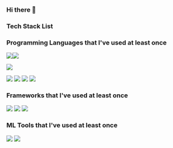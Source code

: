 ### Hi there 👋

<!--
**FSDP0/FSDP0** is a ✨ _special_ ✨ repository because its `README.md` (this file) appears on your GitHub profile.

Here are some ideas to get you started:

- 🔭 I’m currently working on ...
- 🌱 I’m currently learning ...
- 👯 I’m looking to collaborate on ...
- 🤔 I’m looking for help with ...
- 💬 Ask me about ...
- 📫 How to reach me: ...
- 😄 Pronouns: ...
- ⚡ Fun fact: ...
-->

### Tech Stack List

### Programming Languages that I've used at least once
<a href="https://www.python.org/" target="_blank"><img src="https://img.shields.io/badge/python-%233776AB.svg?&style=for-the-badge&logo=python&logoColor=white" /></a><!-- 자바 뱃지 --><img src="https://img.shields.io/badge/java-%23007396.svg?&style=for-the-badge&logo=java&logoColor=white" />
<!-- 자바스크립트 뱃지 -->
<a href="https://learn.microsoft.com/en-us/cpp/c-language/?view=msvc-170" target="_blank"><img src="https://img.shields.io/badge/javascript-%23F7DF1E.svg?&style=for-the-badge&logo=javascript&logoColor=black" /></a>
<!-- 타입스크립트 뱃지 -->
<img src="https://img.shields.io/badge/typescript-%233178C6.svg?&style=for-the-badge&logo=typescript&logoColor=white" />
<!-- 다트 뱃지-->
<img src="https://img.shields.io/badge/dart-%230175C2.svg?&style=for-the-badge&logo=dart&logoColor=white" />
<!-- 코틀린 뱃지-->
<img src="https://img.shields.io/badge/kotlin-%230095D5.svg?&style=for-the-badge&logo=kotlin&logoColor=white" />
<!-- PHP 뱃지-->
<img src="https://img.shields.io/badge/php-%23777BB4.svg?&style=for-the-badge&logo=php&logoColor=white" />

### Frameworks that I've used at least once
<!-- Nest.js -->
<img src="https://img.shields.io/badge/nestjs-%23E0234E.svg?&style=for-the-badge&logo=nestjs&logoColor=white" />
<!-- Spring -->
<img src="https://img.shields.io/badge/spring-%236DB33F.svg?&style=for-the-badge&logo=spring&logoColor=white" />
<!-- Flutter -->
<img src="https://img.shields.io/badge/flutter-%2302569B.svg?&style=for-the-badge&logo=flutter&logoColor=white" />

### ML Tools that I've used at least once
<img src="https://img.shields.io/badge/pytorch-%23EE4C2C.svg?&style=for-the-badge&logo=pytorch&logoColor=white" />
<img src="https://img.shields.io/badge/tensorflow-%23FF6F00.svg?&style=for-the-badge&logo=tensorflow&logoColor=white" />



